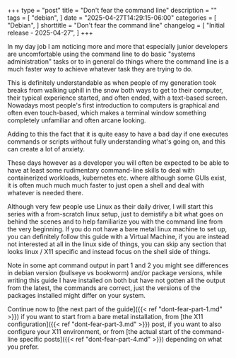 +++
type = "post"
title = "Don't fear the command line"
description = ""
tags = [
    "debian",
]
date = "2025-04-27T14:29:15-06:00"
categories = [
    "Debian",
]
shorttitle = "Don't fear the command line"
changelog = [ 
    "Initial release - 2025-04-27",
]
+++

In my day job I am noticing more and more that especially junior developers
are uncomfortable using the command line to do basic "systems administration"
tasks or to in general do things where the command line is a much faster way
to achieve whatever task they are trying to do.

This is definitely understandable as when people of my generation took breaks
from walking uphill in the snow both ways to get to their computer, their typical
experience started, and often ended, with a text-based screen. Nowadays most people's
first introduction to computers is graphical and often even touch-based, which makes
a terminal window something completely unfamiliar and often arcane looking.

Adding to this the fact that it is quite easy to have a bad day if one executes
commands or scripts without fully understanding what's going on, and this can create
a lot of anxiety.

These days however as a developer you will often be expected to be able to have at least
some rudimentary command-line skills to deal with containerized workloads, kubernetes etc.
where although some GUIs exist, it is often much much much faster to just open a shell
and deal with whatever is needed there.

Although very few people use Linux as their daily driver, I will start this series with
a from-scratch linux setup, just to demistify a bit what goes on behind the scenes and
to help familiarize you with the command line from the very beginning. If you do not
have a bare metal linux machine to set up, you can definitely follow this guide with
a Virtual Machine, if you are instead not interested at all in the linux side of things, you can skip 
any section that looks linux / X11 specific and instead focus on the shell side of things.

Note in some apt command output in part 1 and 2 you might see differences in debian version
(bullseye vs bookworm) and/or package versions, while writing this guide I have installed on
both but have not gotten all the output from the latest, the commands are correct, just the
versions of the packages installed might differ on your system.

Continue now to [the next part of the guide]({{< ref "dont-fear-part-1.md" >}}) if you want to
start from a bare metal installation, from [the X11 configuration]({{< ref "dont-fear-part-3.md" >}})
post, if you want to also configure your X11 environment, or from 
[the actual start of the command-line specific posts]({{< ref "dont-fear-part-4.md" >}}) depending
on what you prefer.
